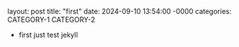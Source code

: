 layout: post
title: "first"
date: 2024-09-10 13:54:00 -0000
categories: CATEGORY-1 CATEGORY-2
- first
just test jekyll